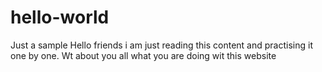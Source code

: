 # hello-world
Just a sample
Hello friends i am just reading this content and practising it one by one.
Wt about you all what you are doing wit this website
